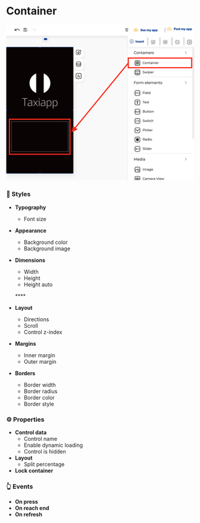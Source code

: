 # Container

![](../../../.gitbook/assets/captura-de-pantalla-2020-02-07-a-la-s-10.59.33.png)

### ​🎨 Styles <a id="styles"></a>

* **Typography**
  * Font size
* **Appearance**
  * Background color
  * Background image
* **Dimensions**

  * Width
  * Height
  * Height auto

  \*\*\*\*

* **Layout**
  * Directions
  * Scroll
  * Control z-index
* **Margins**
  * Inner margin
  * Outer margin
* **Borders**
  * Border width
  * Border radius
  * Border color
  * Border style

### ‌​​⚙ Properties

* **Control data**
  * Control name
  * Enable dynamic loading
  * Control is hidden
* **Layout**
  * Split percentage
* **Lock container**

### ​​👆 Events <a id="events"></a>

* **On press**
* **On reach end**
* **On refresh**



